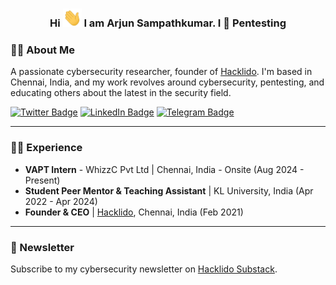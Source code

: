 <h3 align="center">Hi  <img src="https://raw.githubusercontent.com/KevinPatel04/KevinPatel04/master/Hi.gif" width="30px">  I am Arjun Sampathkumar. I 💙 Pentesting</h3>

### 👨‍💻 About Me

A passionate cybersecurity researcher, founder of [Hacklido](https://hacklido.com). I'm based in Chennai, India, and my work revolves around cybersecurity, pentesting, and educating others about the latest in the security field.

[![Twitter Badge](https://img.shields.io/badge/-@admiralarjun-1ca0f1?style=flat&logo=twitter&logoColor=white)](https://twitter.com/admiralarjun)  [![LinkedIn Badge](https://img.shields.io/badge/-admiralarjun-blue?style=flat&logo=Linkedin&logoColor=white)](https://linkedin.com/in/admiralarjun)  [![Telegram Badge](https://img.shields.io/badge/-@admiralarjun-0088cc?style=flat&logo=Telegram&logoColor=white)](https://t.me/admiralarjun)

---

### 🧑‍🏫 Experience

- **VAPT Intern** - WhizzC Pvt Ltd | Chennai, India - Onsite (Aug 2024 - Present)
- **Student Peer Mentor & Teaching Assistant** | KL University, India (Apr 2022 - Apr 2024)
- **Founder & CEO** | [Hacklido](https://hacklido.com), Chennai, India (Feb 2021)

---

### 📰 Newsletter

Subscribe to my cybersecurity newsletter on [Hacklido Substack](https://hacklido.substack.com/).

